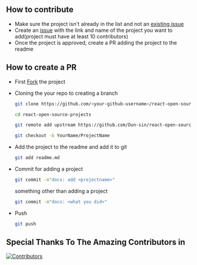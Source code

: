 ## How to contribute
- Make sure the project isn't already in the list and not an [existing issue](https://github.com/Dun-sin/react-open-source-projects/issues)
- Create an [issue](https://github.com/Dun-sin/react-open-source-projects/issues/new/choose) with the link and name of the project you want to add(project must have at least 10 contributors)
- Once the project is approved, create a PR adding the project to the readme

## How to create a PR
- First [Fork](https://github.com/Dun-sin/react-open-source-projects/fork) the project
- Cloning the your repo to creating a branch
  ```bash
  git clone https://github.com/<your-github-username>/react-open-source-projects
  ```
  ```bash
  cd react-open-source-projects
  ```
  ```bash
  git remote add upstream https://github.com/Dun-sin/react-open-source-projects.git
  ```
  ```bash
  git checkout -b YourName/ProjectName
  ```
  
- Add the project to the readme and add it to git
  ```bash
  git add readme.md
  ```
- Commit
  for adding a project
  ```bash
  git commit -m"docs: add <projectname>"
  ```
  something other than adding a project
  ```bash
  git commit -m"docs: <what you did>"
  ```
- Push
  ```bash
  git push
  ```
  
## Special Thanks To The Amazing Contributors in
[![Contributors](https://contrib.rocks/image?repo=Dun-sin/react-open-source-projects)](https://github.com/Dun-sin/react-open-source-projects/graphs/contributors)

